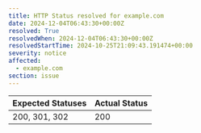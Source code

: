 ```yaml
---
title: HTTP Status resolved for example.com
date: 2024-12-04T06:43:30+00:00Z
resolved: True
resolvedWhen: 2024-12-04T06:43:30+00:00Z
resolvedStartTime: 2024-10-25T21:09:43.191474+00:00
severity: notice
affected:
  - example.com
section: issue
---
```


| Expected Statuses | Actual Status  |
|-------------------|----------------|
| 200, 301, 302 | 200 |
